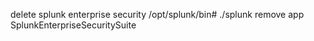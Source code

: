 delete splunk enterprise security 
/opt/splunk/bin# ./splunk remove app SplunkEnterpriseSecuritySuite 
